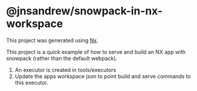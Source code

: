 

# @jnsandrew/snowpack-in-nx-workspace

This project was generated using [Nx](https://nx.dev).

This project is a quick example of how to serve and build an NX app with snowpack (rather than the default webpack).

1. An executor is created in tools/executors
2. Update the apps workspace json to point build and serve commands to this executor.

